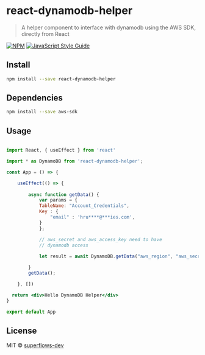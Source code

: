 # react-dynamodb-helper

> A helper component to interface with dynamodb using the AWS SDK, directly from React

[![NPM](https://img.shields.io/npm/v/react-dynamodb-helper.svg)](https://www.npmjs.com/package/react-dynamodb-helper) [![JavaScript Style Guide](https://img.shields.io/badge/code_style-standard-brightgreen.svg)](https://standardjs.com)

## Install

```bash
npm install --save react-dynamodb-helper
```

## Dependencies

```bash
npm install --save aws-sdk
```


## Usage

```jsx

import React, { useEffect } from 'react'

import * as DynamoDB from 'react-dynamodb-helper';

const App = () => {

    useEffect(() => {
        
        async function getData() {
            var params = {
            TableName: "Account_Credentials",
            Key : { 
                "email" : 'hru****@***ies.com',
            }
            };

            // aws_secret and aws_access_key need to have
            // dynamodb access
            
            let result = await DynamoDB.getData("aws_region", "aws_secret", "aws_access_key", params)

        }
        getData();

    }, [])

  return <div>Hello DynamoDB Helper</div>
}

export default App

```

## License

MIT © [superflows-dev](https://github.com/superflows-dev)
